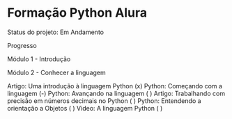 <h1>Formação Python Alura</h1>

Status do projeto: Em Andamento

Progresso

Módulo 1 - Introdução

Módulo 2 - Conhecer a linguagem

Artigo: Uma introdução à linguagem Python                      (x)
Python: Começando com a linguagem                              (-)
Python: Avançando na linguagem                                 ( )
Artigo: Trabalhando com precisão em números decimais no Python ( )
Python: Entendendo a orientação a Objetos                      ( )
Video: A linguagem Python                                      ( )
